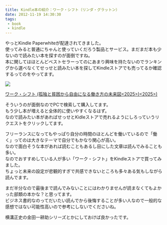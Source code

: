 ```yaml
---
title: Kindle本の紹介：ワーク・シフト（リンダ・グラットン）
date: 2012-11-19 14:30:30
tags: 
 - book
 - kindle
---
```


やっとKindle Paperwhiteが配達されてきました。<br>
使ってみると普通にちゃんと使っていくだろう製品とサービス。まだまだ本も少ないので読みたい本を探すのが面倒ですね。<br>
本に関してはほとんどベストセラーってのにあまり興味を持たないのでランキングから選べなくてせっせと読みたい本を探してKindleストアでも売ってるか確認するってのをやってます。

<!-- more -->

<div class="amazon-wrapper">
<p class="amazon-image">
<a href="http://www.amazon.co.jp/gp/product/B009DFJE9Q/ref=as_li_ss_il?ie=UTF8&camp=247&creative=7399&creativeASIN=B009DFJE9Q&linkCode=as2&tag=uuuu-22"><img border="0" src="http://ws.assoc-amazon.jp/widgets/q?_encoding=UTF8&ASIN=B009DFJE9Q&Format=_SL160_&ID=AsinImage&MarketPlace=JP&ServiceVersion=20070822&WS=1&tag=uuuu-22" ></a><img src="http://www.assoc-amazon.jp/e/ir?t=uuuu-22&l=as2&o=9&a=B009DFJE9Q" width="1" height="1" border="0" alt="" style="border:none !important; margin:0px !important;" />

<p class="amazon-text">
<a href="http://www.amazon.co.jp/gp/product/B009DFJE9Q/ref=as_li_ss_tl?ie=UTF8&camp=247&creative=7399&creativeASIN=B009DFJE9Q&linkCode=as2&tag=uuuu-22">ワーク・シフト (孤独と貧困から自由になる働き方の未来図&lt;2025&gt;)<2025>)</a><img src="http://www.assoc-amazon.jp/e/ir?t=uuuu-22&l=as2&o=9&a=B009DFJE9Q" width="1" height="1" border="0" alt="" style="border:none !important; margin:0px !important;" />

</div>

そういうのが面倒なのでPCで検索して購入してます。<br>
もう少し本が増えると全体的に使いやすくなるはず。<br>
なので読みたい本があればせっせとKidleストアで売れるようにしろっていうリクエストをクリックしてます。

フリーランスになってもやっぱり自分の時間のほとんどを働いているので「働く」ってのは大きなテーマで自分でもかなり関心が高い。<br>
なので面白そうな本があれば読むこともあるし目にした文章は読んでみることも多い。<br>
なのでおすすめしている人が多い「ワーク・シフト」をKindleストアで買ってみました。<br>
ちょっと未来の設定が悲観的すぎで共感できないところも多々ある気もしながら読んでます。

まだ半分なので最後まで読んでみないことにはわかりませんが読まなくてもよかった部類の本かな？と思ってます。<br>
ビジネス書的なのってだいたい読んでから後悔することが多い人なので一般的な感想ではない可能性高いので参考にしないでくださいね。<br>

横溝正史の金田一耕助シリーズとかにしておけば良かったです。
